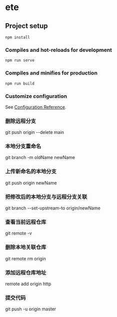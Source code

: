 # ete

## Project setup
```
npm install
```

### Compiles and hot-reloads for development
```
npm run serve
```

### Compiles and minifies for production
```
npm run build
```

### Customize configuration
See [Configuration Reference](https://cli.vuejs.org/config/).


### 删除远程分支
git push origin --delete main

### 本地分支重命名
git branch -m oldName newName

### 上传新命名的本地分支
git push origin newName

### 把修改后的本地分支与远程分支关联
git branch --set-upstream-to origin/newName

### 查看当前远程仓库
git remote -v

### 删除本地关联仓库
git remote rm origin

### 添加远程仓库地址
remote add origin http

### 提交代码
git push -u origin master

